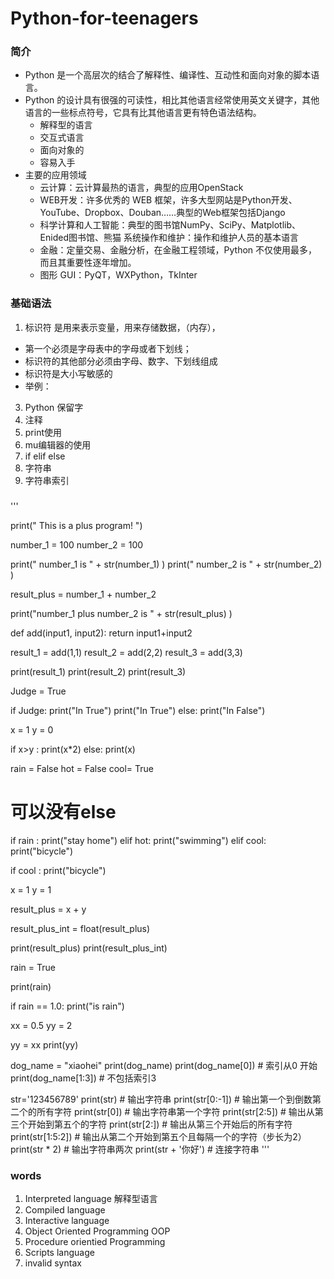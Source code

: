 # Python-for-teenagers
### 简介
- Python 是一个高层次的结合了解释性、编译性、互动性和面向对象的脚本语言。
- Python 的设计具有很强的可读性，相比其他语言经常使用英文关键字，其他语言的一些标点符号，它具有比其他语言更有特色语法结构。
  - 解释型的语言
  - 交互式语言
  - 面向对象的
  - 容易入手
- 主要的应用领域
  - 云计算：云计算最热的语言，典型的应用OpenStack
  - WEB开发：许多优秀的 WEB 框架，许多大型网站是Python开发、YouTube、Dropbox、Douban……典型的Web框架包括Django
  - 科学计算和人工智能：典型的图书馆NumPy、SciPy、Matplotlib、Enided图书馆、熊猫
 系统操作和维护：操作和维护人员的基本语言
  - 金融：定量交易、金融分析，在金融工程领域，Python 不仅使用最多，而且其重要性逐年增加。
  - 图形 GUI：PyQT，WXPython，TkInter

### 基础语法
1. 标识符 是用来表示变量，用来存储数据，（内存），
  - 第一个必须是字母表中的字母或者下划线；
  - 标识符的其他部分必须由字母、数字、下划线组成
  - 标识符是大小写敏感的
  - 举例：
3. Python 保留字
4. 注释
5. print使用
6. mu编辑器的使用
7. if elif else
8. 字符串
9. 字符串索引

### 
'''

print(" This is a plus program! ")

number_1 = 100
number_2 = 100

print(" number_1 is " + str(number_1) )
print(" number_2 is " + str(number_2) )

result_plus = number_1 + number_2

print("number_1 plus number_2 is " + str(result_plus) )

def add(input1, input2):
    return input1+input2
   

result_1 = add(1,1)
result_2 = add(2,2)
result_3 = add(3,3)

print(result_1)
print(result_2)
print(result_3)


Judge = True

if Judge:
    print("In True")
    print("In True")
else:
    print("In False")

x = 1
y = 0
    
if x>y :
    print(x*2)
else:
    print(x)
    
rain = False
hot = False
cool= True

# 可以没有else

if rain :
    print("stay home")
elif hot:
    print("swimming")
elif cool:
    print("bicycle")
    
if cool :
    print("bicycle")

x = 1
y = 1

result_plus = x + y 

result_plus_int = float(result_plus)

print(result_plus)
print(result_plus_int)

rain = True

print(rain)

if rain == 1.0:
    print("is rain")
    
xx = 0.5
yy = 2 

yy = xx
print(yy)

dog_name = "xiaohei"
print(dog_name)
print(dog_name[0]) # 索引从0 开始
print(dog_name[1:3])  # 不包括索引3


str='123456789'
print(str)                 # 输出字符串
print(str[0:-1])           # 输出第一个到倒数第二个的所有字符
print(str[0])              # 输出字符串第一个字符
print(str[2:5])            # 输出从第三个开始到第五个的字符
print(str[2:])             # 输出从第三个开始后的所有字符
print(str[1:5:2])          # 输出从第二个开始到第五个且每隔一个的字符（步长为2）
print(str * 2)             # 输出字符串两次
print(str + '你好')         # 连接字符串
'''


### words
1. Interpreted language    解释型语言
2. Compiled language
3. Interactive language
4. Object Oriented Programming OOP
5. Procedure orientied Programming
6. Scripts language
7. invalid syntax
